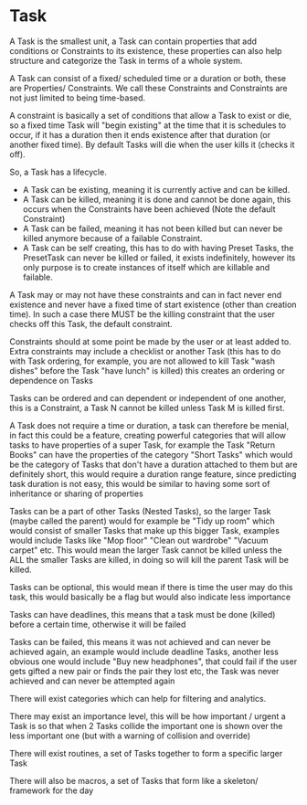 # Task

A Task is the smallest unit, a Task can contain properties that add conditions or Constraints to its existence, these properties can also help structure and categorize the Task in terms of a whole system.

A Task can consist of a fixed/ scheduled time or a duration or both, these are Properties/ Constraints.
We call these Constraints and Constraints are not just limited to being time-based.

A constraint is basically a set of conditions that allow a Task to exist or die, so a fixed time Task will "begin existing" at the time that it is schedules to occur, if it has a duration then it ends existence after that duration (or another fixed time). By default Tasks will die when the user kills it (checks it off).

So, a Task has a lifecycle. 
* A Task can be existing, meaning it is currently active and can be killed.
* A Task can be killed, meaning it is done and cannot be done again, this occurs when the Constraints have been achieved (Note the default Constraint)
* A Task can be failed, meaning it has not been killed but can never be killed anymore because of a failable Constraint.
* A Task can be self creating, this has to do with having Preset Tasks, the PresetTask can never be killed or failed, it exists indefinitely, however its only purpose is to create instances of itself which are killable and failable.

A Task may or may not have these constraints and can in fact never end existence and never have a fixed time of start existence (other than creation time). In such a case there MUST be the killing constraint that the user checks off this Task, the default constraint.

Constraints should at some point be made by the user or at least added to. Extra constraints may include a checklist or another Task (this has to do with Task ordering, for example, you are not allowed to kill Task "wash dishes" before the Task "have lunch" is killed) this creates an ordering or dependence on Tasks

Tasks can be ordered and can dependent or independent of one another, this is a Constraint, a Task N cannot be killed unless Task M is killed first.

A Task does not require a time or duration, a task can therefore be menial, in fact this could be a feature, creating powerful categories that will allow tasks to have properties of a super Task, for example the Task "Return Books" can have the properties of the category "Short Tasks" which would be the category of Tasks that don't have a duration attached to them but are definitely short, this would require a duration range feature, since predicting task duration is not easy, this would be similar to having some sort of inheritance or sharing of properties

Tasks can be a part of other Tasks (Nested Tasks), so the larger Task (maybe called the parent) would for example be "Tidy up room" which would consist of smaller Tasks that make up this bigger Task, examples would include Tasks like "Mop floor" "Clean out wardrobe" "Vacuum carpet" etc. This would mean the larger Task cannot be killed unless the ALL the smaller Tasks are killed, in doing so will kill the parent Task will be killed.

Tasks can be optional, this would mean if there is time the user may do this task, this would basically be a flag but would also indicate less importance

Tasks can have deadlines, this means that a task must be done (killed) before a certain time, otherwise it will be failed

Tasks can be failed, this means it was not achieved and can never be achieved again, an example would include deadline Tasks, another less obvious one would include "Buy new headphones", that could fail if the user gets gifted a new pair or finds the pair they lost etc, the Task was never achieved and can never be attempted again

There will exist categories which can help for filtering and analytics.

There may exist an importance level, this will be how important / urgent a Task is so that when 2 Tasks collide the important one is shown over the less important one (but with a warning of collision and override)

There will exist routines, a set of Tasks together to form a specific larger Task

There will also be macros, a set of Tasks that form like a skeleton/ framework for the day